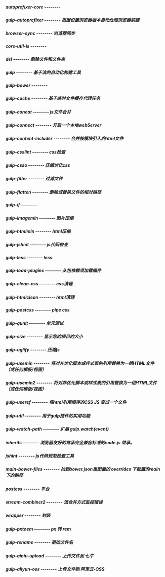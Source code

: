 ##### autoprefixer-core -------- 

##### gulp-autoprefixer -------- 根据设置浏览器版本自动处理浏览器前缀

##### browser-sync -------- 浏览器同步

##### core-util-is --------

##### del -------- 删除文件和文件夹

##### gulp -------- 基于流的自动化构建工具

##### gulp-bower --------

##### gulp-cache -------- 基于临时文件缓存代理任务

##### gulp-concat -------- js文件合并

##### gulp-connect -------- 开启一个本地webServer

##### gulp-content-includer -------- 合并按模块引入的html文件

##### gulp-csslint -------- css检查

##### gulp-csso -------- 压缩优化css

##### gulp-filter -------- 过滤文件

##### gulp-flatten -------- 删除或替换文件的相对路径

##### gulp-if -------- 

##### gulp-imagemin -------- 图片压缩

##### gulp-htmlmin -------- html压缩

##### gulp-jshint -------- js代码检查

##### gulp-less -------- less

##### gulp-load-plugins -------- 从包依赖项加载插件

##### gulp-clean-css -------- css清理

##### gulp-htmlclean -------- html清理

##### gulp-postcss -------- pipe css

##### gulp-qunit -------- 单元测试

##### gulp-size -------- 显示您的项目的大小

##### gulp-uglify -------- 压缩js

##### gulp-usemin -------- 将对非优化脚本或样式表的引用替换为一组HTML文件（或任何模板/视图）

##### gulp-usemin2 -------- 将对非优化脚本或样式表的引用替换为一组HTML文件（或任何模板/视图）

##### gulp-useref -------- 将html引用顺序的CSS JS 变成一个文件

##### gulp-util -------- 用于gulp插件的实用功能

##### gulp-watch-path -------- 扩展 gulp.watch(event)

##### inherits -------- 浏览器友好的继承完全兼容标准的node.js 继承。

##### jshint -------- js代码规范检查工具

##### main-bower-files -------- 找到bower.json里配置的 overrides 下配置的main下的路径

##### postcss -------- 平台

##### stream-combiner2 -------- 流合并方式监控错误

##### wrapper -------- 封装

##### gulp-pxtoem -------- px 转 rem

##### gulp-rename -------- 更改文件名

##### gulp-qiniu-upload -------- 上传文件到 七牛

##### gulp-aliyun-oss -------- 上传文件到 阿里云-OSS
